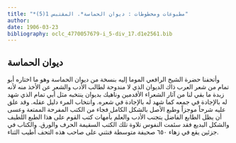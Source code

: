 ```yaml
---
title: "*مطبوعات ومخطوطات : ديوان الحماسة*. المقتبس 1(5)"
author: 
date: 1906-03-23
bibliography: oclc_4770057679-i_5-div_17.d1e2561.bib
---
```




##  ديوان الحماسة 


 وأتحفنا  حضرة الشيخ الرافعي  الموما إليه بنسخة من ديوان الحماسة وهو ما اختاره أبو تمام من شعر العرب ذاك الديوان الذي لا مندوحة لطالب الأدب والشعر عن الأخذ منه لأنه زبدة ما بقي لنا من آثار الشعراء الأقدمين وناهيك بديوان ينتخبه مثل أبي تمام الذي شهد له بالإجادة في جمعه كما شهد له بالإجادة في شعره. وانتخاب المرء دليل عقله. وقد علق عليه شرحاً موجزاً وطبع الأصل بالشكل الكامل فجاء من الكتب المفرحة الممتعة وعسى أن يظل الطابع الفاضل يتجنب الأدب والعلم بأمهات كتب القوم على هذا الطبع اللطيف والشكل البديع فقد سئمت النفوس تلاوة تلك الكتب السقيمة الحرف والورق. والكتاب في جزئين يقع في زهاء  ٦٥٠  صحيفة متوسطة فنثني على صاحب هذه التحف أطيب الثناء. 
